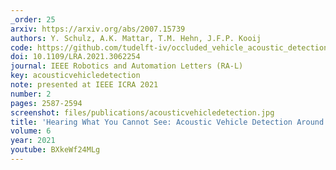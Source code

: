 ```yaml
---
_order: 25
arxiv: https://arxiv.org/abs/2007.15739
authors: Y. Schulz, A.K. Mattar, T.M. Hehn, J.F.P. Kooij
code: https://github.com/tudelft-iv/occluded_vehicle_acoustic_detection
doi: 10.1109/LRA.2021.3062254
journal: IEEE Robotics and Automation Letters (RA-L)
key: acousticvehicledetection
note: presented at IEEE ICRA 2021
number: 2
pages: 2587-2594
screenshot: files/publications/acousticvehicledetection.jpg
title: 'Hearing What You Cannot See: Acoustic Vehicle Detection Around Corners'
volume: 6
year: 2021
youtube: BXkeWf24MLg
---
```


